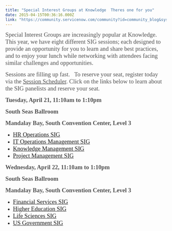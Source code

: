 ```yaml
---
title: "Special Interest Groups at Knowledge  Theres one for you"
date: 2015-04-15T00:36:16.000Z
link: "https://community.servicenow.com/community?id=community_blog&sys_id=228c2ae1dbd0dbc01dcaf3231f96197d"
---
```

<p><span style="font-size: 14.0pt; font-family: Calibri; color: #515151;">Special Interest Groups are increasingly popular at Knowledge. This year, we have eight different SIG sessions; each designed to provide an opportunity for you to learn and share best practices, and to enjoy your lunch while networking with attendees facing similar challenges and opportunities. </span></p><p></p><p><span style="font-size: 14.0pt; font-family: Calibri; color: #515151;">Sessions are filling up fast.   To reserve your seat, register today via the </span><span style="font-size: 14.0pt; font-family: Calibri; color: #515151;"><a href="https://knowledge.servicenowevents.com/connect/publicDashboard.ww?elqTrackId=F38C388FDAE5EE0129C0C347D9CA260F"><span style="color: #515151;">Session Scheduler</span></a>. Click on the links below to learn about the SIG panelists and reserve your seat.</span></p><p></p><p><span style="color: #515151; font-size: 14.0pt; font-family: Calibri;"><strong>Tuesday, April 21, 11:10am to 1:10pm</strong></span></p><p><span style="color: #515151; font-size: 14.0pt; font-family: Calibri;"><strong>South Seas Ballroom</strong></span></p><p><span style="color: #515151; font-size: 14.0pt; font-family: Calibri;"><strong>Mandalay Bay, South Convention Center, Level 3</strong></span></p><ul style="list-style-type: disc;"><li><span style="font-size: 14.0pt; font-family: Calibri; color: #515151;"><a title="nowledge.servicenowevents.com/connect/sessionDetail.ww?SESSION_ID=1405" href="https://knowledge.servicenowevents.com/connect/sessionDetail.ww?SESSION_ID=1405">HR Operations SIG</a></span></li><li><span style="font-size: 14.0pt; font-family: Calibri; color: #515151;"><a title="nowledge.servicenowevents.com/connect/sessionDetail.ww?SESSION_ID=1401" href="https://knowledge.servicenowevents.com/connect/sessionDetail.ww?SESSION_ID=1401">IT Operations Management SIG</a></span></li><li><span style="font-size: 14.0pt; font-family: Calibri; color: #515151;"><a title="nowledge.servicenowevents.com/connect/sessionDetail.ww?SESSION_ID=1400" href="https://knowledge.servicenowevents.com/connect/sessionDetail.ww?SESSION_ID=1400">Knowledge Management SIG</a></span></li><li><span style="font-size: 14.0pt; font-family: Calibri; color: #515151;"><a title="nowledge.servicenowevents.com/connect/sessionDetail.ww?SESSION_ID=1402" href="https://knowledge.servicenowevents.com/connect/sessionDetail.ww?SESSION_ID=1402">Project Management SIG</a></span></li></ul><p></p><p><span style="color: #515151; font-size: 14.0pt; font-family: Calibri;"><strong>Wednesday, April 22, 11:10am to 1:10pm</strong></span></p><p><span style="color: #515151; font-size: 14.0pt; font-family: Calibri;"><strong>South Seas Ballroom</strong></span></p><p><span style="color: #515151; font-size: 14.0pt; font-family: Calibri;"><strong>Mandalay Bay, South Convention Center, Level 3</strong></span></p><ul style="list-style-type: disc;"><li><span style="font-size: 14.0pt; font-family: Calibri; color: #515151;"><a title="nowledge.servicenowevents.com/connect/sessionDetail.ww?SESSION_ID=1404" href="https://knowledge.servicenowevents.com/connect/sessionDetail.ww?SESSION_ID=1404">Financial Services SIG</a></span></li><li><span style="font-size: 14.0pt; font-family: Calibri; color: #515151;"><a title="nowledge.servicenowevents.com/connect/sessionDetail.ww?SESSION_ID=1407" href="https://knowledge.servicenowevents.com/connect/sessionDetail.ww?SESSION_ID=1407">Higher Education SIG</a></span></li><li><span style="font-size: 14.0pt; font-family: Calibri; color: #515151;"><a title="nowledge.servicenowevents.com/connect/sessionDetail.ww?SESSION_ID=1406" href="https://knowledge.servicenowevents.com/connect/sessionDetail.ww?SESSION_ID=1406">Life Sciences SIG</a></span></li><li><span style="font-size: 14.0pt; font-family: Calibri; color: #515151;"><a title="nowledge.servicenowevents.com/connect/sessionDetail.ww?SESSION_ID=1403" href="https://knowledge.servicenowevents.com/connect/sessionDetail.ww?SESSION_ID=1403">US Government SIG</a></span></li></ul>